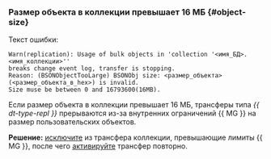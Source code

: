 ### Размер объекта в коллекции превышает 16 МБ {#object-size}

Текст ошибки:

```text
Warn(replication): Usage of bulk objects in 'collection '<имя_БД>.<имя_коллекции>''
breaks change event log, transfer is stopping.
Reason: (BSONObjectTooLarge) BSONObj size: <размер_объекта> (<размер_объекта_в_hex>) is invalid.
Size muse be between 0 and 16793600(16MB).
```

Если размер объекта в коллекции превышает 16 МБ, трансферы типа _{{ dt-type-repl }}_ прерываются из-за внутренних ограничений {{ MG }} на размер пользовательских объектов.

**Решение:** [исключите](../../../../data-transfer/operations/endpoint/source/mongodb.md) из трансфера коллекции, превышающие лимиты {{ MG }}, после чего [активируйте](../../../../data-transfer/operations/transfer.md#activate) трансфер повторно.
